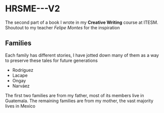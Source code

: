 # HRSME---V2
The second part of a book I wrote in my **Creative Writing** course at ITESM. Shoutout to my teacher _Felipe Montes_ for the inspiration

## Families
Each family has different stories, I have jotted down many of them as a way to preserve these tales for future generations

- Rodríguez
- Lacape
- Ongay
- Narváez

The first two families are from my father,  most of its members live in Guatemala. The remaining families are from my mother, the vast majority lives in Mexico